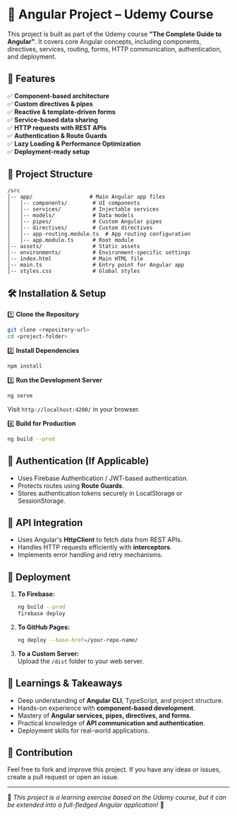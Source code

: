 # 📌 Angular Project – Udemy Course

This project is built as part of the Udemy course **"The Complete Guide to Angular"**. It covers core Angular concepts, including components, directives, services, routing, forms, HTTP communication, authentication, and deployment.

## 🚀 Features

✅ **Component-based architecture**  
✅ **Custom directives & pipes**  
✅ **Reactive & template-driven forms**  
✅ **Service-based data sharing**  
✅ **HTTP requests with REST APIs**  
✅ **Authentication & Route Guards**  
✅ **Lazy Loading & Performance Optimization**  
✅ **Deployment-ready setup**  

## 📂 Project Structure

```
/src
│-- app/                  # Main Angular app files
│   │-- components/        # UI components
│   │-- services/          # Injectable services
│   │-- models/            # Data models
│   │-- pipes/             # Custom Angular pipes
│   │-- directives/        # Custom directives
│   │-- app-routing.module.ts  # App routing configuration
│   │-- app.module.ts      # Root module
│-- assets/                # Static assets
│-- environments/          # Environment-specific settings
│-- index.html             # Main HTML file
│-- main.ts                # Entry point for Angular app
│-- styles.css             # Global styles
```

## 🛠️ Installation & Setup

1️⃣ **Clone the Repository**  
```sh
git clone <repository-url>
cd <project-folder>
```

2️⃣ **Install Dependencies**  
```sh
npm install
```

3️⃣ **Run the Development Server**  
```sh
ng serve
```
Visit `http://localhost:4200/` in your browser.

4️⃣ **Build for Production**  
```sh
ng build --prod
```

## 🔑 Authentication (If Applicable)

- Uses Firebase Authentication / JWT-based authentication.
- Protects routes using **Route Guards**.
- Stores authentication tokens securely in LocalStorage or SessionStorage.

## 🔗 API Integration

- Uses Angular's **HttpClient** to fetch data from REST APIs.
- Handles HTTP requests efficiently with **interceptors**.
- Implements error handling and retry mechanisms.

## 🚀 Deployment

1. **To Firebase:**  
   ```sh
   ng build --prod
   firebase deploy
   ```
2. **To GitHub Pages:**  
   ```sh
   ng deploy --base-href=/your-repo-name/
   ```
3. **To a Custom Server:**  
   Upload the `/dist` folder to your web server.

## 📖 Learnings & Takeaways

- Deep understanding of **Angular CLI**, TypeScript, and project structure.
- Hands-on experience with **component-based development**.
- Mastery of **Angular services, pipes, directives, and forms**.
- Practical knowledge of **API communication and authentication**.
- Deployment skills for real-world applications.

## 🤝 Contribution

Feel free to fork and improve this project. If you have any ideas or issues, create a pull request or open an issue.

---

🎯 *This project is a learning exercise based on the Udemy course, but it can be extended into a full-fledged Angular application!* 🚀